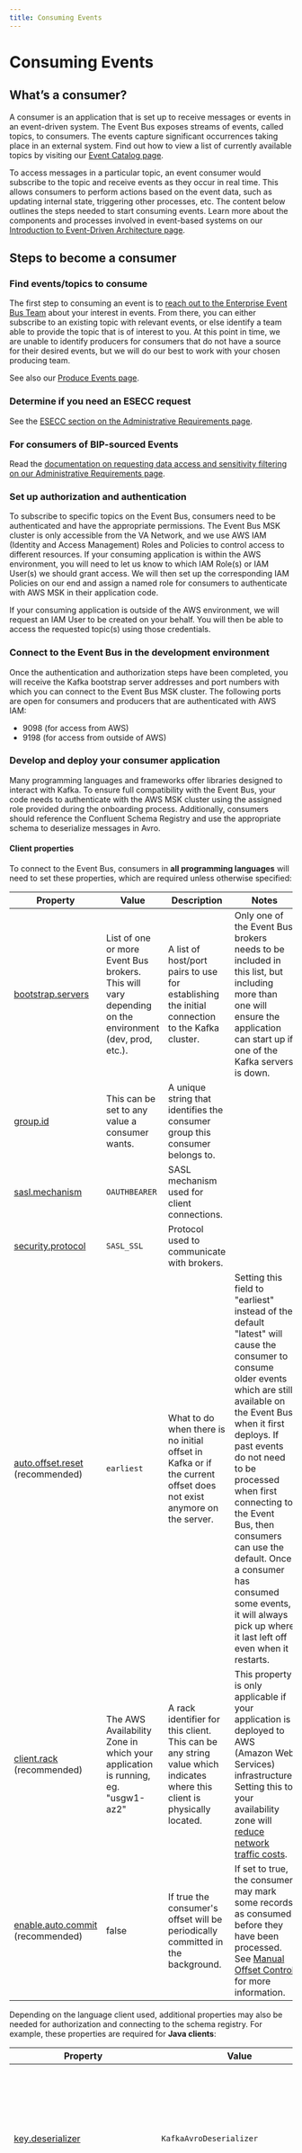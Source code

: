 ```yaml
---
title: Consuming Events
---
```


# Consuming Events

## What’s a consumer?

A consumer is an application that is set up to receive messages or events in an event-driven system. The Event Bus exposes streams of events, called topics, to consumers. The events capture significant occurrences taking place in an external system. Find out how to view a list of currently available topics by visiting our [Event Catalog page](./use-events.md).

To access messages in a particular topic, an event consumer would subscribe to the topic and receive events as they occur in real time. This allows consumers to perform actions based on the event data, such as updating internal state, triggering other processes, etc. The content below outlines the steps needed to start consuming events. Learn more about the components and processes involved in event-based systems on our [Introduction to Event-Driven Architecture page](./intro-to-eda.md).

## Steps to become a consumer

### Find events/topics to consume

The first step to consuming an event is to [reach out to the Enterprise Event Bus Team](./get-support.md) about your interest in events. From there, you can either subscribe to an existing topic with relevant events, or else identify a team able to provide the topic that is of interest to you. At this point in time, we are unable to identify producers for consumers that do not have a source for their desired events, but we will do our best to work with your chosen producing team.

See also our [Produce Events page](./produce-events.md).

### Determine if you need an ESECC request

See the [ESECC section on the Administrative Requirements page](./administrative-requirements.md#esecc).

### For consumers of BIP-sourced Events

Read the [documentation on requesting data access and sensitivity filtering on our Administrative Requirements page](./administrative-requirements.md#consumers-of-bip-sourced-events).

### Set up authorization and authentication

To subscribe to specific topics on the Event Bus, consumers need to be authenticated and have the appropriate permissions. The Event Bus MSK cluster is only accessible from the VA Network, and we use AWS IAM (Identity and Access Management) Roles and Policies to control access to different resources. If your consuming application is within the AWS environment, you will need to let us know to which IAM Role(s) or IAM User(s) we should grant access. We will then set up the corresponding IAM Policies on our end and assign a named role for consumers to authenticate with AWS MSK in their application code.

If your consuming application is outside of the AWS environment, we will request an IAM User to be created on your behalf. You will then be able to access the requested topic(s) using those credentials.

### Connect to the Event Bus in the development environment

Once the authentication and authorization steps have been completed, you will receive the Kafka bootstrap server addresses and port numbers with which you can connect to the Event Bus MSK cluster. The following ports are open for consumers and producers that are authenticated with AWS IAM:

* 9098 (for access from AWS)
* 9198 (for access from outside of AWS)

### Develop and deploy your consumer application

Many programming languages and frameworks offer libraries designed to interact with Kafka. To ensure full compatibility with the Event Bus, your code needs to authenticate with the AWS MSK cluster using the assigned role provided during the onboarding process. Additionally, consumers should reference the Confluent Schema Registry and use the appropriate schema to deserialize messages in Avro.

#### Client properties

To connect to the Event Bus, consumers in **all programming languages** will need to set these properties, which are required unless otherwise specified:

| Property | Value | Description | Notes |
| --- | --- | --- | --- |
| [bootstrap.servers](https://kafka.apache.org/documentation/#consumerconfigs_bootstrap.servers) | List of one or more Event Bus brokers. This will vary depending on the environment (dev, prod, etc.). | A list of host/port pairs to use for establishing the initial connection to the Kafka cluster. | Only one of the Event Bus brokers needs to be included in this list, but including more than one will ensure the application can start up if one of the Kafka servers is down. |
| [group.id](https://kafka.apache.org/documentation/#consumerconfigs_group.id) | This can be set to any value a consumer wants. | A unique string that identifies the consumer group this consumer belongs to. |  |
| [sasl.mechanism](https://kafka.apache.org/documentation/#consumerconfigs_sasl.mechanism) | `OAUTHBEARER` | SASL mechanism used for client connections. |  |
| [security.protocol](https://kafka.apache.org/documentation/#consumerconfigs_security.protocol) | `SASL_SSL` | Protocol used to communicate with brokers. |  |
| [auto.offset.reset](https://kafka.apache.org/documentation/#consumerconfigs_auto.offset.reset) (recommended) | `earliest` | What to do when there is no initial offset in Kafka or if the current offset does not exist anymore on the server. | Setting this field to "earliest" instead of the default "latest" will cause the consumer to consume older events which are still available on the Event Bus when it first deploys. If past events do not need to be processed when first connecting to the Event Bus, then consumers can use the default. Once a consumer has consumed some events, it will always pick up where it last left off even when it restarts. |
| [client.rack](https://kafka.apache.org/documentation/#consumerconfigs_client.rack) (recommended) | The AWS Availability Zone in which your application is running, eg. "usgw1-az2" | A rack identifier for this client. This can be any string value which indicates where this client is physically located. | This property is only applicable if your application is deployed to AWS (Amazon Web Services) infrastructure. Setting this to your availability zone will [reduce network traffic costs](https://aws.amazon.com/blogs/big-data/reduce-network-traffic-costs-of-your-amazon-msk-consumers-with-rack-awareness/).
| [enable.auto.commit](https://kafka.apache.org/documentation/#consumerconfigs_enable.auto.commit) (recommended) | false | If true the consumer's offset will be periodically committed in the background. | If set to true, the consumer may mark some records as consumed before they have been processed. See [Manual Offset Control](https://javadoc.io/static/org.apache.kafka/kafka-clients/3.6.0/org/apache/kafka/clients/consumer/KafkaConsumer.html#:~:text=Manual%20Offset%20Control) for more information. |

Depending on the language client used, additional properties may also be needed for authorization and connecting to the schema registry. For example, these properties are required for **Java clients**:

| Property | Value | Description | Notes |
| --- | --- | --- | --- |
| [key.deserializer](https://kafka.apache.org/documentation/#consumerconfigs_key.deserializer) | `KafkaAvroDeserializer` | Deserializer class for key. | All Event Bus records use an Avro schema, so this is required even if the key itself is a primitive type like `string` or `long`. |
| [sasl.jaas.config](https://kafka.apache.org/documentation/#consumerconfigs_sasl.jaas.config) | `OAuthBearerLoginModule` and role settings. The role will vary for each consumer. | JAAS login context parameters for SASL connections in the format used by JAAS configuration files.  | See [specifying an AWS IAM role](https://github.com/aws/aws-msk-iam-auth#specifying-an-aws-iam-role-for-a-client) for more information. |
| [sasl.login.callback.handler.class](https://kafka.apache.org/documentation/#consumerconfigs_sasl.login.callback.handler.class) | `IAMOAuthBearerLoginCallbackHandler` | The fully qualified name of a SASL login callback handler class. | See [aws-msk-iam-auth](https://github.com/aws/aws-msk-iam-auth?tab=readme-ov-file#configuring-a-kafka-client-to-use-aws-iam-with-sasl-oauthbearer-mechanism) for more information. |
| [sasl.client.callback.handler.class](https://kafka.apache.org/documentation/#consumerconfigs_sasl.client.callback.handler.class) | `IAMOAuthBearerLoginCallbackHandler` | The fully qualified name of a SASL client callback handler class. | See [aws-msk-iam-auth](https://github.com/aws/aws-msk-iam-auth?tab=readme-ov-file#configuring-a-kafka-client-to-use-aws-iam-with-sasl-oauthbearer-mechanism) for more information. |
| [value.deserializer](https://kafka.apache.org/documentation/#consumerconfigs_value.deserializer) | `KafkaAvroDeserializer` | Deserializer class for value. |  |
| schema.registry.url | Event Bus schema registry endpoint. This will vary depending on the environment (dev, prod, etc.). | Comma-separated list of URLs for Schema Registry instances that can be used to register or look up schemas. | |

#### Code samples

!!! info
    Expand the sections below to see consumer code examples in Java and Ruby. To see the consumer code samples in context, please check out the [`ves-event-bus-sample-code` repository (must be part of VA GitHub organization to view)](https://github.com/department-of-veterans-affairs/ves-event-bus-sample-code).

??? example "Java Consumer"
    ```java
    package gov.va.eventbus.example;

    import org.apache.avro.generic.GenericRecord;
    import org.apache.kafka.clients.CommonClientConfigs;
    import org.apache.kafka.clients.consumer.ConsumerConfig;
    import org.apache.kafka.clients.consumer.ConsumerRecord;
    import org.apache.kafka.clients.consumer.ConsumerRecords;
    import org.apache.kafka.clients.consumer.KafkaConsumer;
    import org.apache.kafka.common.config.SaslConfigs;
    import org.apache.kafka.common.config.SslConfigs;
    import org.apache.kafka.common.errors.WakeupException;
    import org.slf4j.Logger;
    import org.slf4j.LoggerFactory;
    import java.util.concurrent.atomic.AtomicBoolean;

    import io.confluent.kafka.serializers.KafkaAvroDeserializer;
    import io.confluent.kafka.serializers.KafkaAvroDeserializerConfig;

    import java.time.Duration;
    import java.util.Collections;
    import java.util.Properties;

    public class TestConsumer implements Runnable {
        private static final Logger LOG = LoggerFactory.getLogger(TestConsumer.class);
        private final AtomicBoolean shutdown = new AtomicBoolean(false);

        // Consumer values

        // Set the topic you want to consume from
        private static final String TOPIC = "test";
        private static final String EB_BOOTSTRAP_SERVERS = System.getenv("EB_BOOTSTRAP_SERVERS");
        private static final String EB_SECURITY_PROTOCOL = System.getenv("EB_SECURITY_PROTOCOL");
        private static final String SCHEMA_REGISTRY_URL = System.getenv("SCHEMA_REGISTRY_URL");
        private static final String AWS_ROLE = System.getenv("AWS_ROLE");

        private final KafkaConsumer<Long, User> consumer;

        public TestConsumer() {
            this.consumer = createConsumer();
        }

        public void run() {
            try {

                consumer.subscribe(Collections.singletonList(TOPIC));

                while (!shutdown.get()) {
                    ConsumerRecords<Long, User> records = consumer.poll(Duration.ofMillis(100));

                    for (ConsumerRecord<Long, User> record : records) {
                        User user = record.value();
                        // Process the received Avro record
                        LOG.info("Received record: {}", user.toString());
                    }
                }
            } catch (final WakeupException e) {
                // Ignore exception if shutting down
                if (!shutdown.get()) {
                    throw e;
                }
            } catch (final Exception e) {
                LOG.error("An exception occurred while consuming messages", e);
            } finally {
                consumer.close();
            }
        }

        /**
        * Stops polling for new messages and wakes up the Kafka consumer.
        */
        public void shutdown() {
            shutdown.set(true);
            consumer.wakeup();
        }

        private KafkaConsumer<Long, User> createConsumer() {
            final Properties props = new Properties();

            props.put(ConsumerConfig.BOOTSTRAP_SERVERS_CONFIG, EB_BOOTSTRAP_SERVERS);
            props.put(ConsumerConfig.KEY_DESERIALIZER_CLASS_CONFIG, KafkaAvroDeserializer.class.getName());
            props.put(ConsumerConfig.VALUE_DESERIALIZER_CLASS_CONFIG, KafkaAvroDeserializer.class.getName());
            props.put(KafkaAvroDeserializerConfig.SCHEMA_REGISTRY_URL_CONFIG, SCHEMA_REGISTRY_URL);
            // ensure records with a schema are converted.
            props.put(KafkaAvroDeserializerConfig.SPECIFIC_AVRO_READER_CONFIG, true);
            props.put(ConsumerConfig.GROUP_ID_CONFIG, "test-consumer-group"); // Set your consumer group ID

            // Use SASL_SSL in production but PLAINTEXT in local environment
            // w/docker_compose
            if ("SASL_SSL".equals(EB_SECURITY_PROTOCOL)) {
                props.put(CommonClientConfigs.SECURITY_PROTOCOL_CONFIG, EB_SECURITY_PROTOCOL);
                props.put(SslConfigs.SSL_TRUSTSTORE_LOCATION_CONFIG, "/tmp/kafka.client.truststore.jks");
                props.put(SaslConfigs.SASL_MECHANISM, "OAUTHBEARER");
                props.put(SaslConfigs.SASL_JAAS_CONFIG,
                        "org.apache.kafka.common.security.oauthbearer.OAuthBearerLoginModule required awsRoleArn=\""
                                + AWS_ROLE // use the role name provided to you
                                + "\" awsStsRegion=\"us-gov-west-1\";");
                props.put(SaslConfigs.SASL_LOGIN_CALLBACK_HANDLER_CLASS,
                        "software.amazon.msk.auth.iam.IAMOAuthBearerLoginCallbackHandler");
                props.put(SaslConfigs.SASL_CLIENT_CALLBACK_HANDLER_CLASS,
                        "software.amazon.msk.auth.iam.IAMOAuthBearerLoginCallbackHandler");
            } else if (!"PLAINTEXT".equals(EB_SECURITY_PROTOCOL)) {
                LOG.error("Unknown EB_SECURITY_PROTOCOL '{}'", EB_SECURITY_PROTOCOL);
            }

            return new KafkaConsumer<>(props);
        }
    }
    ```

??? example "Ruby Consumer"
    ```ruby
    require 'logger'
    require 'rdkafka'
    require 'avro_turf/messaging'
    require_relative 'oauth_token_refresher'

    logger = Logger.new(STDOUT)

    @consumers = {}

    def refresh_token(_config, consumer_name)
        consumer = @consumers[consumer_name]
        OAuthTokenRefresher.new.refresh_token(consumer)
    end

    security_protocol = ENV['SECURITY_PROTOCOL']

    properties = {
        'bootstrap.servers': ENV['KAFKA_HOST'],
        'group.id': 'sample-ruby-consumer',
        'security.protocol': security_protocol,
        'enable.auto.commit': false,
        'auto.offset.reset': 'earliest'
    }

    if 'SASL_SSL' == security_protocol.upcase
        properties['sasl.mechanisms'] = 'OAUTHBEARER'
        Rdkafka::Config.oauthbearer_token_refresh_callback = method(:refresh_token)
    end

    consumer = Rdkafka::Config.new(properties).consumer(native_kafka_auto_start: false)
    @consumers[consumer.name] = consumer
    consumer.start
    consumer.subscribe("appointments")

    avro = AvroTurf::Messaging.new(registry_url: ENV['SCHEMA_REGISTRY_URL'], registry_path_prefix: ENV['SCHEMA_REGISTRY_PATH_PREFIX'])

    logger.info "Running consumer"
    consumer.each do |message|
        logger.info "Message received: #{message}"
        logger.info "Decoded message payload: #{avro.decode(message.payload)}"
        consumer.commit
    end
    ```

### Register with CODE VA

[CODE VA (must be on VA network to view)](https://code.va.gov/) is a software catalog that houses information about software entities from across VA. Once your consumer application is up and running, it's important to register with the catalog so event producers are aware of how their events are being used and which systems are consuming them.

To register with CODE VA:

1. In CODE VA, an event-consuming software entity can be modeled as a [Component](https://backstage.io/docs/features/software-catalog/descriptor-format/#kind-component) or as a [System](https://backstage.io/docs/features/software-catalog/descriptor-format#kind-system). If you are unsure whether to classify your consumer as a Component or a System, see the [Backstage System Model](https://backstage.io/docs/features/software-catalog/system-model/).
2. Create a file named `catalog-info.yaml` at the root of your source code repository and populate it with the applicable template, updating `metadata` and `spec` with values that correspond to your component or system.
3. Once your `catalog-info.yaml` file has been committed it will be automatically processed and the software entity will be viewable on [CODE VA website (must be on the VA network to view)](https://code.va.gov/) within a few hours. If you would like the software entity to display quicker, follow the [Backstage documentation on the default method for adding entries to the catalog](https://backstage.io/docs/features/software-catalog/#adding-components-to-the-catalog).

#### Component Template
``` { .yaml .copy }
    apiVersion: backstage.io/v1alpha1
    kind: Component
    metadata:
        name: component-name
        description: Component description.
        title: Component Name
        links:
            - url: https://sample-slack-link.com
            title: Event Consumer Slack Channel
            - url: https://sample-link.com
            title: Component Documentation
    spec:
        type: service
        lifecycle: production
        owner: owning-team
        subscribesToEvent: [event-name, event-name-two]
```

Here is some additional information on these fields:

* **apiVersion** [required]: This value must be set to `backstage.io/v1alpha1`.
* **kind** [required]:  This value must be set to `Component`.
* **metadata** [required]: A structure that contains information about the entity. The `metadata` structure includes the following properties.
    * **name** [required]: A machine-readable name for the component. This value will be used in CODE VA urls, so it should be all lowercase and use hypens as separators.
    * **description** [required]: A concise, high-level description of the event-consuming component.
    * **title** [required]: A human-readable representation of the `name` to be used in CODE VA user interfaces.
    * **links** [optional]: A list of links related to the component. Each link consists of a `url` and a `title`.
        * **url** [required]: The external url that will be opened when the link is clicked.
        * **title** [required]: Display text for the link.
* **spec** [required]: A structure that contains information about the component. The `spec` structure includes the following properties.
    * **type** [required]: The component type. Possible values include: `website`, `service`, `library`, etc.
    * **lifecycle** [required]: The current development status for the component. Possible values include: `experimental`, `production`, `deprecated`, etc.
    * **owner** [required]: The team that owns the event-consuming component. If this is set to the name of a GitHub team within the VA's GitHub organization, this field will link to a page with details about the team in CODE VA.
    * **subscribesToEvent** [required]: An array of strings. Each string must match the `metadata.name` value of a producer's `catalog-info.yaml` file. This field is used to relate the component to the events that it consumes and to display the component on each related event's CODE VA catalog entry.

See [Backstage's Component documentation](https://backstage.io/docs/features/software-catalog/descriptor-format/#kind-component) for more information about additional optional fields.

#### System Template
``` { .yaml .copy }
    apiVersion: backstage.io/v1alpha1
    kind: System
    metadata:
        name: system-name
        description: System description.
        title: System Name
        links:
            - url: https://sample-slack-link.com
            title: Event Consumer Slack Channel
            - url: https://sample-link.com
            title: System Documentation
    spec:
        owner: owning-team
        domain: health
        subscribesToEvent: [event-name, event-name-two]
```

Here is some additional information on these fields:

* **apiVersion** [required]: This value must be set to `backstage.io/v1alpha1`.
* **kind** [required]:  This value must be set to `System`.
* **metadata** [required]: A structure that contains information about the entity. The `metadata` structure includes the following properties.
    * **name** [required]: A machine-readable name for the system. This value will be used in CODE VA urls, so it should be all lowercase and use hypens as separators.
    * **description** [required]: A concise, high-level description of the event-consuming system.
    * **title** [required]: A human-readable representation of the `name` to be used in CODE VA user interfaces.
    * **links** [optional]: A list of links related to the system. Each link consists of a `url` and a `title`.
        * **url** [required]: The external url that will be opened when the link is clicked.
        * **title** [required]: Display text for the link.
* **spec** [required]: A structure that contains information about the system. The `spec` structure includes the following properties.
    * **owner** [required]: The team that owns the event-consuming system. If this is set to the name of a GitHub team within the VA's GitHub organization, this field will link to a page with details about the team in CODE VA.
    * **domain** [optional]: The VA domain in which a particular system exists. Possible values might be: `claims status`, `health`, `appointments`, `benefits`, etc.
    * **subscribesToEvent** [required]: An array of strings. Each string must match the `metadata.name` value of a producer's `catalog-info.yaml` file. This field is used to relate the system to the events that it consumes and to display the system on each related event's CODE VA catalog entry.

## Logs

Logs are stored within a LightHouse Delivery Infrastructure (LHDI) AWS S3 bucket. Only LHDI admins with AWS access can access this bucket and its content. Although producers and consumers will not have access to the S3 bucket directly, logs are available via [Datadog (must have VA LightHouseDI Datadog access to view)](https://lighthousedi.ddog-gov.com/). Event bus broker logs are available through [this query (must have VA LightHouseDI Datadog access to view)](https://lighthousedi.ddog-gov.com/logs?query=host%3A%22arn%3Aaws%3As3%3A%3A%3Aeventbus-msk-logs%22%20&cols=host%2Cservice&index=%2A&messageDisplay=inline&stream_sort=desc&viz=stream&from_ts=1684858340160&to_ts=1684859240160&live=true) and application logs are available through [this query (must have VA LightHouseDI Datadog access to view)](https://lighthousedi.ddog-gov.com/logs?query=kube_namespace%3Aves-event-bus-infra-dev%20&cols=host%2Cservice&index=%2A&messageDisplay=inline&refresh_mode=sliding&stream_sort=desc&viz=stream&from_ts=1695939680975&to_ts=1696544480975&live=true). 

Datadog is a monitoring and analytics tool that is used within VA and is hosted by the Devops Transformation Services (DOTS) team. LHDI team members are admins within the Datadog space where the Event Bus metrics and logs are available. In order for Event Bus users to [request access to Datadog (must be part of VA GitHub organization to view)](https://animated-carnival-57b3e7f5.pages.github.io/datadog-observability-tools/datadog-access/), they must have a VA email address. To request access to Datadog, complete the HelpDesk form on the ServiceNow Portal at [ECC (Enterprise Command Center) Monitoring Services - your IT Service Portal (must be on the VA network to view)](https://gcc02.safelinks.protection.outlook.com/?url=https%3A%2F%2Fyourit.va.gov%2Fva%3Fid%3Dsc_cat_item%26sys_id%3D4cdf488b1ba4fcd412979796bc4bcb74&data=05%7C01%7C%7Ccb701e4e7fc944b6041308dbeacea9aa%7Ce95f1b23abaf45ee821db7ab251ab3bf%7C0%7C0%7C638361945550254440%7CUnknown%7CTWFpbGZsb3d8eyJWIjoiMC4wLjAwMDAiLCJQIjoiV2luMzIiLCJBTiI6Ik1haWwiLCJXVCI6Mn0%3D%7C3000%7C%7C%7C&sdata=sJfq3j8vnXwdtuQrfY%2FBaRttaqyOpKA6X17O8TMK9ug%3D&reserved=0).

## Troubleshooting

If you have questions or run into difficulties with any of these steps, please [contact the Enterprise Event Bus Team](./get-support.md).
